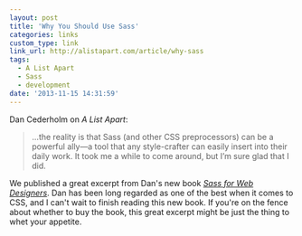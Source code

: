 ```yaml
---
layout: post
title: 'Why You Should Use Sass'
categories: links
custom_type: link
link_url: http://alistapart.com/article/why-sass
tags:
  - A List Apart
  - Sass
  - development
date: '2013-11-15 14:31:59'
---
```

Dan Cederholm on *A List Apart*:

>…the reality is that Sass (and other CSS preprocessors) can be a powerful ally—a tool that any style-crafter can easily insert into their daily work. It took me a while to come around, but I’m sure glad that I did.

We published a great excerpt from Dan's new book [*Sass for Web Designers*](http://www.abookapart.com/products/sass-for-web-designers). Dan has been long regarded as one of the best when it comes to CSS, and I can't wait to finish reading this new book. If you're on the fence about whether to buy the book, this great excerpt might be just the thing to whet your appetite.